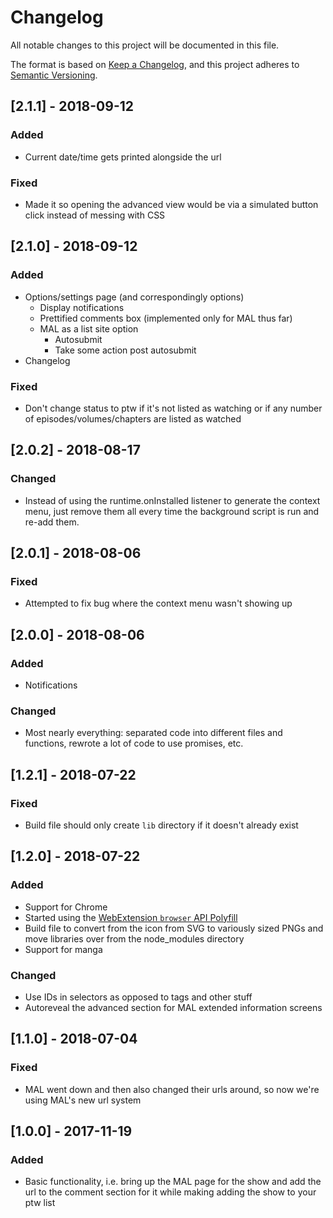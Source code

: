 # Changelog
All notable changes to this project will be documented in this file.

The format is based on [Keep a Changelog](https://keepachangelog.com/en/1.0.0/),
and this project adheres to [Semantic Versioning](https://semver.org/spec/v2.0.0.html).

## [2.1.1] - 2018-09-12
### Added
- Current date/time gets printed alongside the url
### Fixed
- Made it so opening the advanced view would be via a simulated button click instead of messing with CSS

## [2.1.0] - 2018-09-12
### Added
- Options/settings page (and correspondingly options)
	- Display notifications
	- Prettified comments box (implemented only for MAL thus far)
	- MAL as a list site option
		- Autosubmit
		- Take some action post autosubmit
- Changelog
### Fixed
- Don't change status to ptw if it's not listed as watching or if any number of episodes/volumes/chapters are listed as watched

## [2.0.2] - 2018-08-17
### Changed
- Instead of using the runtime.onInstalled listener to generate the context menu, just remove them all every time the background script is run and re-add them.

## [2.0.1] - 2018-08-06
### Fixed
- Attempted to fix bug where the context menu wasn't showing up

## [2.0.0] - 2018-08-06
### Added
- Notifications
### Changed
- Most nearly everything: separated code into different files and functions, rewrote a lot of code to use promises, etc.

## [1.2.1] - 2018-07-22
### Fixed
- Build file should only create `lib` directory if it doesn't already exist

## [1.2.0] - 2018-07-22
### Added
- Support for Chrome
- Started using the [WebExtension `browser` API Polyfill](https://github.com/mozilla/webextension-polyfill)
- Build file to convert from the icon from SVG to variously sized PNGs and move libraries over from the node_modules directory
- Support for manga
### Changed
- Use IDs in selectors as opposed to tags and other stuff
- Autoreveal the advanced section for MAL extended information screens

## [1.1.0] - 2018-07-04
### Fixed
- MAL went down and then also changed their urls around, so now we're using MAL's new url system

## [1.0.0] - 2017-11-19
### Added
- Basic functionality, i.e. bring up the MAL page for the show and add the url to the comment section for it while making adding the show to your ptw list
